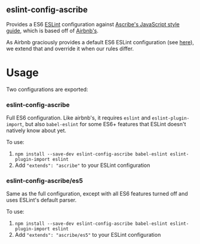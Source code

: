 eslint-config-ascribe
---------------------

Provides a ES6 [ESLint](http://eslint.org/) configuration against [Ascribe's JavaScript style
guide](../../README.md), which is based off of [Airbnb's](https://github.com/airbnb/javascript).

As Airbnb graciously provides a default ES6 ESLint configuration (see [here](https://github.com/airbnb/javascript/tree/master/packages/eslint-config-airbnb-base)),
we extend that and override it when our rules differ.


Usage
=====

Two configurations are exported:

### eslint-config-ascribe

Full ES6 configuration. Like airbnb's, it requires `eslint` and `eslint-plugin-import`, but also
`babel-eslint` for some ES6+ features that ESLint doesn't natively know about yet.

To use:

1. `npm install --save-dev eslint-config-ascribe babel-eslint eslint-plugin-import eslint`
2. Add `"extends": "ascribe"` to your ESLint configuration

### eslint-config-ascribe/es5

Same as the full configuration, except with all ES6 features turned off and uses ESLint's default
parser.

To use:

1. `npm install --save-dev eslint-config-ascribe babel-eslint eslint-plugin-import eslint`
2. Add `"extends": "ascribe/es5"` to your ESLint configuration
